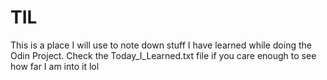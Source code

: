 # TIL

This is a place I will use to note down stuff I have learned while doing the Odin Project. Check the Today_I_Learned.txt file if you care enough to see how far I am into it lol 